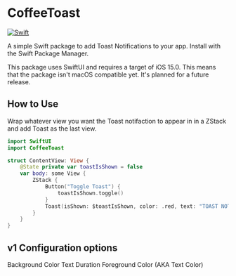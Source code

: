 # CoffeeToast

[![Swift](https://github.com/maeganwilson/CoffeeToast/actions/workflows/swift.yml/badge.svg)](https://github.com/maeganwilson/CoffeeToast/actions/workflows/swift.yml)

A simple Swift package to add Toast Notifications to your app. Install with the Swift Package Manager.

This package uses SwiftUI and requires a target of iOS 15.0. This means that the package isn't macOS compatible yet. It's planned for a future release.

## How to Use

Wrap whatever view you want the Toast notifaction to appear in in a ZStack and add Toast as the last view.

```swift
import SwiftUI
import CoffeeToast

struct ContentView: View {
    @State private var toastIsShown = false
    var body: some View {
        ZStack {
            Button("Toggle Toast") {
                toastIsShown.toggle()
            }
            Toast(isShown: $toastIsShown, color: .red, text: "TOAST NOTIFICATION", duration: 2.0)
        }
    }
}
```

## v1 Configuration options

Background Color
Text
Duration
Foreground Color (AKA Text Color)
